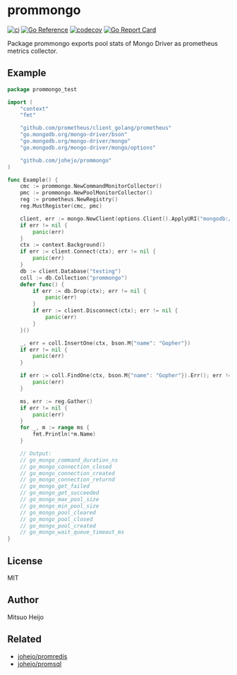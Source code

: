 # prommongo

[![ci](https://github.com/johejo/prommongo/workflows/ci/badge.svg?branch=main)](https://github.com/johejo/prommongo/actions?query=workflow%3Aci)
[![Go Reference](https://pkg.go.dev/badge/github.com/johejo/prommongo.svg)](https://pkg.go.dev/github.com/johejo/prommongo)
[![codecov](https://codecov.io/gh/johejo/prommongo/branch/main/graph/badge.svg)](https://codecov.io/gh/johejo/prommongo)
[![Go Report Card](https://goreportcard.com/badge/github.com/johejo/prommongo)](https://goreportcard.com/report/github.com/johejo/prommongo)

Package prommongo exports pool stats of Mongo Driver as prometheus metrics collector.

## Example

```go
package prommongo_test

import (
	"context"
	"fmt"

	"github.com/prometheus/client_golang/prometheus"
	"go.mongodb.org/mongo-driver/bson"
	"go.mongodb.org/mongo-driver/mongo"
	"go.mongodb.org/mongo-driver/mongo/options"

	"github.com/johejo/prommongo"
)

func Example() {
	cmc := prommongo.NewCommandMonitorCollector()
	pmc := prommongo.NewPoolMonitorCollector()
	reg := prometheus.NewRegistry()
	reg.MustRegister(cmc, pmc)

	client, err := mongo.NewClient(options.Client().ApplyURI("mongodb://root:example@localhost:27017").SetMonitor(cmc.CommandMonitor(nil)).SetPoolMonitor(pmc.PoolMonitor(nil)))
	if err != nil {
		panic(err)
	}
	ctx := context.Background()
	if err := client.Connect(ctx); err != nil {
		panic(err)
	}
	db := client.Database("testing")
	coll := db.Collection("prommongo")
	defer func() {
		if err := db.Drop(ctx); err != nil {
			panic(err)
		}
		if err := client.Disconnect(ctx); err != nil {
			panic(err)
		}
	}()

	_, err = coll.InsertOne(ctx, bson.M{"name": "Gopher"})
	if err != nil {
		panic(err)
	}

	if err := coll.FindOne(ctx, bson.M{"name": "Gopher"}).Err(); err != nil {
		panic(err)
	}

	ms, err := reg.Gather()
	if err != nil {
		panic(err)
	}
	for _, m := range ms {
		fmt.Println(*m.Name)
	}

	// Output:
	// go_mongo_command_duration_ns
	// go_mongo_connection_closed
	// go_mongo_connection_created
	// go_mongo_connection_returnd
	// go_mongo_get_failed
	// go_mongo_get_succeeded
	// go_mongo_max_pool_size
	// go_mongo_min_pool_size
	// go_mongo_pool_cleared
	// go_mongo_pool_closed
	// go_mongo_pool_created
	// go_mongo_wait_queue_timeout_ms
}
```

## License

MIT

## Author

Mitsuo Heijo

## Related

- [johejo/promredis](https://github.com/johejo/promredis)
- [johejo/promsql](https://github.com/johejo/promsql)
